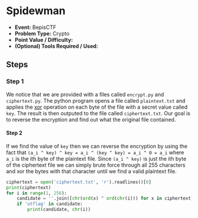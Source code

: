 # Spidewman
* **Event:** BepisCTF
* **Problem Type:** Crypto
* **Point Value / Difficulty:**
* **(Optional) Tools Required / Used:**
​

## Steps

### Step 1
We notice that we are provided with a files called `encrypt.py` and `ciphertext.py`.
The python program opens a file called `plaintext.txt` and applies the [xor](https://en.wikipedia.org/wiki/XOR_cipher) operation on each byte of the file with a secret value called `key`.
The result is then outputed to the file called `ciphertext.txt`.
Our goal is to reverse the encryption and find out what the original file contained.


#### Step 2
If we find the value of `key` then we can reverse the encryption by using the fact that `(a_i ^ key) ^ key = a_i ^ (key ^ key) = a_i ^ 0 = a_i` where `a_i` is the ith byte of the plaintext file.
Since `(a_i ^ key)` is just the ith byte of the ciphertext file we can simply brute force through all 255 characters and xor the bytes with that character until we find a valid plaintext file.


```python
ciphertext = open('ciphertext.txt', 'r').readlines()[0]
print(ciphertext)
for i in range(1, 256):
    candidate = ''.join([chr(ord(x) ^ ord(chr(i))) for x in ciphertext])
    if 'utflag' in candidate:
        print(candidate, chr(i))
```
